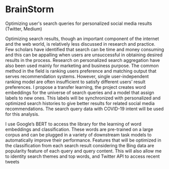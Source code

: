 # BrainStorm
Optimizing user's search queries for personalized social media results (Twitter, Medium)


Optimizing search results, though an important component
of the internet and the web world, is relatively less
discussed in research and practice. Few scholars have
identified that search can be time and money consuming
and this can be appalling when users are unsuccessful in
obtaining desired results in the process. Research on personalized
search aggregation have also been used mainly
for marketing and business purpose. The common method
in the field is ranking users preference and matching output
that serves recommendation systems. However, single
user-independent ranking model are often insufficient
to satisfy different users’ result preferences. I propose a
transfer learning, the project creates word embeddings for
the universe of search queries and a model that assign labels
to new ones. This labels will be synchronized with
personalized and optimized search histories to give better
results for  related social media recommendations.
The search query data with COVID-19
intent will be used for this analysis.


I use Google’s BERT to
access the library for the learning of word embeddings
and classification. These words are pre-trained on a large
corpus and can be plugged in a variety of downstream
task models to automatically improve their performance.
Features that will be optimized in the classification
from each search result considering the Bing data are
popularity feature of each query and query content. This
will also allow me to identity search themes and top
words, and Twitter API to access recent tweets
